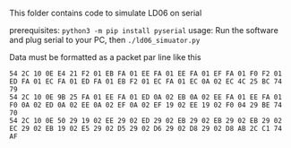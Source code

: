 This folder contains code to simulate LD06 on serial

prerequisites: `python3 -m pip install pyserial`
usage: Run the software and plug serial to your PC, then `./ld06_simuator.py`

Data must be formatted as a packet par line like this
```
54 2C 10 0E E4 21 F2 01 EB FA 01 EE FA 01 EE FA 01 EF FA 01 F0 F2 01 ED FA 01 EC FA 01 ED FA 01 EB F2 01 EC FA 01 EC 0A 02 EC 4C 25 BC 74 79
54 2C 10 0E 9B 25 FA 01 EE FA 01 ED 0A 02 EB 0A 02 EE FA 01 EE FA 01 F0 0A 02 ED 0A 02 EE 0A 02 EF 0A 02 EF 19 02 EE 19 02 F0 04 29 BE 74 70
54 2C 10 0E 50 29 19 02 EE 29 02 ED 29 02 EB 29 02 EB 29 02 EB 29 02 EC 29 02 EB 19 02 E5 29 02 D5 29 02 D6 29 02 D8 29 02 D8 AB 2C C1 74 AF
```